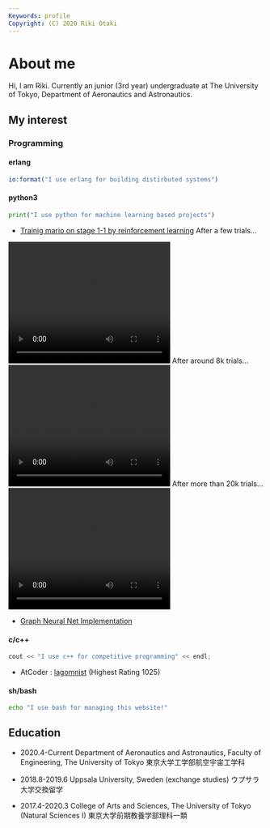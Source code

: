 ```yaml
---
Keywords: profile
Copyright: (C) 2020 Riki Otaki
---
```


# About me

Hi, I am Riki.
Currently an junior (3rd year) undergraduate at The University of Tokyo, Department of Aeronautics and Astronautics.


## My interest

### Programming

#### erlang
```erlang
io:format("I use erlang for building distirbuted systems")
```

#### python3 
```python
print("I use python for machine learning based projects")
```
- [Trainig mario on stage 1-1 by reinforcement learning](https://github.com/wattlebirdaz/geql) 
After a few trials...
<video width="320" height="240" controls="controls">
<source src="./mario242.mp4" type="video/mp4">
        </video>
        After around 8k trials...
        <video width="320" height="240" controls="controls">
            <source src="./mario2919.mp4" type="video/mp4">
</video>
        After more than 20k trials...
        <video width="320" height="240" controls="controls">
            <source src="./mario3161.mp4" type="video/mp4">
</video>

- [Graph Neural Net Implementation](https://github.com/wattlebirdaz/GNN)
 
#### c/c++
```cpp
cout << "I use c++ for competitive programming" << endl;
```
- AtCoder : [lagomnist](https://atcoder.jp/users/lagomnist) (Highest Rating 1025)
 
#### sh/bash
```bash
echo "I use bash for managing this website!"
```

## Education

- 2020.4-Current
  Department of Aeronautics and Astronautics, Faculty of Engineering, The University of Tokyo
  東京大学工学部航空宇宙工学科

- 2018.8-2019.6
  Uppsala University, Sweden (exchange studies)
  ウプサラ大学交換留学
  
- 2017.4-2020.3
  College of Arts and Sciences, The University of Tokyo (Natural Sciences I)
  東京大学前期教養学部理科一類

